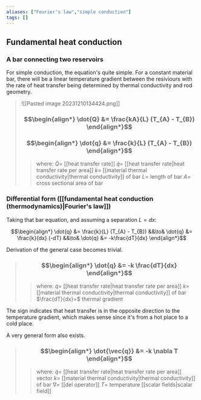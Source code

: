 ```yaml
---
aliases: ["Fourier's law","simple conduction"]
tags: []
---
```


## Fundamental heat conduction

### A bar connecting two reservoirs

For simple conduction, the equation's quite simple. For a constant material bar, there will be a linear temperature gradient between the resiviours with the rate of heat transfer being determined by thermal conductivity and rod geometry.

> ![[Pasted image 20231210134424.png]]
> ### $$\begin{align*} \dot{Q}  &= \frac{kA}{L} (T_{A} - T_{B})  \end{align*}$$
> ### $$\begin{align*} \dot{q}  &= \frac{k}{L} (T_{A} - T_{B})  \end{align*}$$
>> where:
>> $\dot{Q}=$ [[heat transfer rate]]
>> $\dot{q}=$ [[heat transfer rate|heat transfer rate per area]]
>> $k=$ [[material thermal conductivity|thermal conductivity]] of bar
>> $L=$ length of bar
>> $A=$ cross sectional area of bar

### Differential form ([[fundamental heat conduction (thermodynamics)|Fourier's law]])

Taking that bar equation, and assuming a separation $L=dx$:

$$\begin{align*}
\dot{q}  &= \frac{k}{L} (T_{A} - T_{B}) &&\to& \dot{q}  &= \frac{k}{dx} (-dT) &&\to& \dot{q}  &= -k\frac{dT}{dx}
\end{align*}$$

Derivation of the general case becomes trivial.

> ### $$\begin{align*} \dot{q}  &= -k \frac{dT}{dx}  \end{align*}$$
>> where:
>> $\dot{q}=$ [[heat transfer rate|heat transfer rate per area]]
>> $k=$ [[material thermal conductivity|thermal conductivity]] of bar
>> $\frac{dT}{dx}=$ thermal gradient

The sign indicates that heat transfer is in the opposite direction to the temperature gradient, which makes sense since it's from a hot place to a cold place.

A very general form also exists.

> ### $$\begin{align*} \dot{\vec{q}}  &= -k \nabla T  \end{align*}$$
>> where:
>> $\dot{q}=$ [[heat transfer rate|heat transfer rate per area]] vector
>> $k=$ [[material thermal conductivity|thermal conductivity]] of bar
>> $\nabla=$ [[del operator]]
>> $T=$ temperature [[scalar fields|scalar field]]


